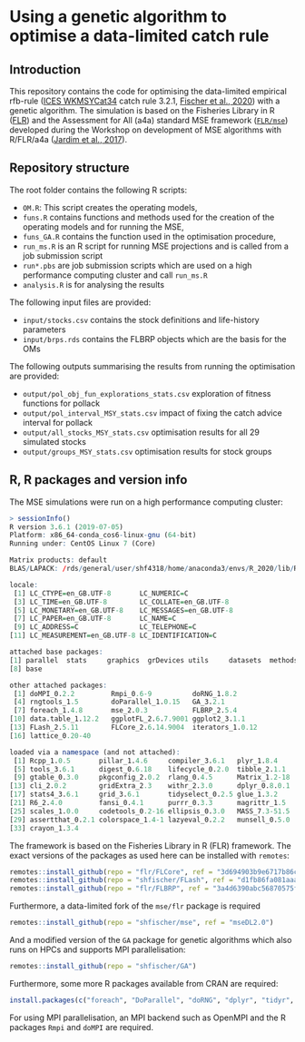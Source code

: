 Using a genetic algorithm to optimise a data-limited catch rule
================

## Introduction

This repository contains the code for optimising the data-limited
empirical rfb-rule ([ICES
WKMSYCat34](http://www.ices.dk/sites/pub/Publication%20Reports/Expert%20Group%20Report/acom/2017/WKMSYCAT34/01.%20WKMSYCAT34%20REPORT%202017.pdf)
catch rule 3.2.1, [Fischer et
al., 2020](https://doi.org/10.1093/icesjms/fsaa054)) with a genetic
algorithm. The simulation is based on the Fisheries Library in R
([FLR](http://www.flr-project.org/)) and the Assessment for All (a4a)
standard MSE framework ([`FLR/mse`](github.com/FLR/mse)) developed
during the Workshop on development of MSE algorithms with R/FLR/a4a
([Jardim et
al., 2017](https://ec.europa.eu/jrc/en/publication/assessment-all-initiativea4a-workshop-development-mse-algorithms-rflra4a)).

## Repository structure

The root folder contains the following R scripts:

  - `OM.R`: This script creates the operating models,
  - `funs.R` contains functions and methods used for the creation of the
    operating models and for running the MSE,
  - `funs_GA.R` contains the function used in the optimisation
    procedure,
  - `run_ms.R` is an R script for running MSE projections and is called
    from a job submission script
  - `run*.pbs` are job submission scripts which are used on a high
    performance computing cluster and call `run_ms.R`
  - `analysis.R` is for analysing the results

The following input files are provided:

  - `input/stocks.csv` contains the stock definitions and life-history
    parameters
  - `input/brps.rds` contains the FLBRP objects which are the basis for
    the OMs

The following outputs summarising the results from running the
optimisation are provided:

  - `output/pol_obj_fun_explorations_stats.csv` exploration of fitness
    functions for pollack
  - `output/pol_interval_MSY_stats.csv` impact of fixing the catch
    advice interval for pollack
  - `output/all_stocks_MSY_stats.csv` optimisation results for all 29
    simulated stocks
  - `output/groups_MSY_stats.csv` optimisation results for stock groups

## R, R packages and version info

The MSE simulations were run on a high performance computing cluster:

``` r
> sessionInfo()
R version 3.6.1 (2019-07-05)
Platform: x86_64-conda_cos6-linux-gnu (64-bit)
Running under: CentOS Linux 7 (Core)

Matrix products: default
BLAS/LAPACK: /rds/general/user/shf4318/home/anaconda3/envs/R_2020/lib/R/lib/libRblas.so

locale:
 [1] LC_CTYPE=en_GB.UTF-8       LC_NUMERIC=C
 [3] LC_TIME=en_GB.UTF-8        LC_COLLATE=en_GB.UTF-8
 [5] LC_MONETARY=en_GB.UTF-8    LC_MESSAGES=en_GB.UTF-8
 [7] LC_PAPER=en_GB.UTF-8       LC_NAME=C
 [9] LC_ADDRESS=C               LC_TELEPHONE=C
[11] LC_MEASUREMENT=en_GB.UTF-8 LC_IDENTIFICATION=C

attached base packages:
[1] parallel  stats     graphics  grDevices utils     datasets  methods
[8] base

other attached packages:
 [1] doMPI_0.2.2         Rmpi_0.6-9          doRNG_1.8.2
 [4] rngtools_1.5        doParallel_1.0.15   GA_3.2.1
 [7] foreach_1.4.8       mse_2.0.3           FLBRP_2.5.4
[10] data.table_1.12.2   ggplotFL_2.6.7.9001 ggplot2_3.1.1
[13] FLash_2.5.11        FLCore_2.6.14.9004  iterators_1.0.12
[16] lattice_0.20-40

loaded via a namespace (and not attached):
 [1] Rcpp_1.0.5       pillar_1.4.6     compiler_3.6.1   plyr_1.8.4
 [5] tools_3.6.1      digest_0.6.18    lifecycle_0.2.0  tibble_2.1.1
 [9] gtable_0.3.0     pkgconfig_2.0.2  rlang_0.4.5      Matrix_1.2-18
[13] cli_2.0.2        gridExtra_2.3    withr_2.3.0      dplyr_0.8.0.1
[17] stats4_3.6.1     grid_3.6.1       tidyselect_0.2.5 glue_1.3.2
[21] R6_2.4.0         fansi_0.4.1      purrr_0.3.3      magrittr_1.5
[25] scales_1.0.0     codetools_0.2-16 ellipsis_0.3.0   MASS_7.3-51.5
[29] assertthat_0.2.1 colorspace_1.4-1 lazyeval_0.2.2   munsell_0.5.0
[33] crayon_1.3.4
```

The framework is based on the Fisheries Library in R (FLR) framework.
The exact versions of the packages as used here can be installed with
`remotes`:

``` r
remotes::install_github(repo = "flr/FLCore", ref = "3d694903b9e6717b86c3e8486fc14ebf92908786")
remotes::install_github(repo = "shfischer/FLash", ref = "d1fb86fa081aaa5b6980d74b07d9adb44ad19a7f") # silenced version of FLash
remotes::install_github(repo = "flr/FLBRP", ref = "3a4d6390abc56870575fbaba3637091036468217")
```

Furthermore, a data-limited fork of the `mse/flr` package is required

``` r
remotes::install_github(repo = "shfischer/mse", ref = "mseDL2.0")
```

And a modified version of the `GA` package for genetic algorithms which
also runs on HPCs and supports MPI parallelisation:

``` r
remotes::install_github(repo = "shfischer/GA")
```

Furthermore, some more R packages available from CRAN are required:

``` r
install.packages(c("foreach", "DoParallel", "doRNG", "dplyr", "tidyr", "ggplot2", "scales", "cowplot", "Cairo", "scales")) 
```

For using MPI parallelisation, an MPI backend such as OpenMPI and the R
packages `Rmpi` and `doMPI` are required.
